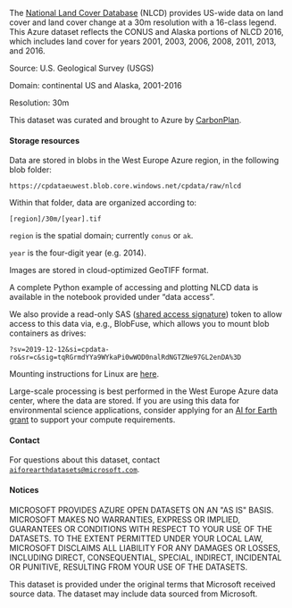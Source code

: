 The [National Land Cover Database](https://www.mrlc.gov/national-land-cover-database-nlcd-2016) (NLCD) provides US-wide data on land cover and land cover change at a 30m resolution with a 16-class legend.  This Azure dataset reflects the CONUS and Alaska portions of NLCD 2016, which includes land cover for years 2001, 2003, 2006, 2008, 2011, 2013, and 2016.  

Source: U.S. Geological Survey (USGS)

Domain: continental US and Alaska, 2001-2016

Resolution: 30m

This dataset was curated and brought to Azure by [CarbonPlan](https://carbonplan.org/).


#### Storage resources

Data are stored in blobs in the West Europe Azure region, in the following blob folder:

`https://cpdataeuwest.blob.core.windows.net/cpdata/raw/nlcd`

Within that folder, data are organized according to:

`[region]/30m/[year].tif`

`region` is the spatial domain; currently `conus` or `ak`.

`year` is the four-digit year (e.g. 2014).

Images are stored in cloud-optimized GeoTIFF format. 

A complete Python example of accessing and plotting NLCD data is available in the notebook provided under &ldquo;data access&rdquo;.

We also provide a read-only SAS (<a href="https://docs.microsoft.com/en-us/azure/storage/common/storage-sas-overview">shared access signature</a>) token to allow access to this data via, e.g., BlobFuse, which allows you to mount blob containers as drives:

`?sv=2019-12-12&si=cpdata-ro&sr=c&sig=tqRGrmdYYa9WYkaPi0wWOD0nalRdNGTZNe97GL2enDA%3D`

Mounting instructions for Linux are [here](https://docs.microsoft.com/en-us/azure/storage/blobs/storage-how-to-mount-container-linux).

Large-scale processing is best performed in the West Europe Azure data center, where the data are stored.  If you are using this data for environmental science applications, consider applying for an [AI for Earth grant](http://aka.ms/ai4egrants) to support your compute requirements.


#### Contact

For questions about this dataset, contact [`aiforearthdatasets@microsoft.com`](mailto:aiforearthdatasets@microsoft.com?subject=nlcd%20question).


#### Notices

MICROSOFT PROVIDES AZURE OPEN DATASETS ON AN "AS IS" BASIS. MICROSOFT MAKES NO WARRANTIES, EXPRESS OR IMPLIED, GUARANTEES OR CONDITIONS WITH RESPECT TO YOUR USE OF THE DATASETS. TO THE EXTENT PERMITTED UNDER YOUR LOCAL LAW, MICROSOFT DISCLAIMS ALL LIABILITY FOR ANY DAMAGES OR LOSSES, INCLUDING DIRECT, CONSEQUENTIAL, SPECIAL, INDIRECT, INCIDENTAL OR PUNITIVE, RESULTING FROM YOUR USE OF THE DATASETS. 

This dataset is provided under the original terms that Microsoft received source data. The dataset may include data sourced from Microsoft.
